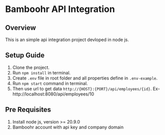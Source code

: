 # Bamboohr API Integration

## Overview
This is an simple api integration project devloped in node js.

## Setup Guide
1. Clone the project.
2. Run `npm install` in terminal.
3. Create `.env` file in root folder and all properties  define in `.env-example`.
4. Run `npm start` command in terminal. 
5. Then use url to get data `http://{HOST}:{PORT}/api/employees/{id}`. Ex- http://localhost:8080/api/employees/10

## Pre Requisites

1. Install node js, version >= 20.9.0
2. Bamboohr account with api key and company domain
